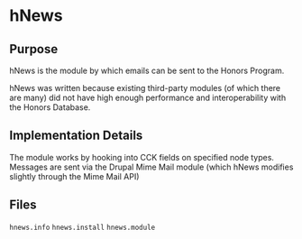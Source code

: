 hNews
=====

Purpose
-------
hNews is the module by which emails can be sent to the Honors Program.

hNews was written because existing third-party modules (of which there
are many) did not have high enough performance and interoperability with
the Honors Database.

Implementation Details
----------------------
The module works by hooking into CCK fields on specified node types.  Messages
are sent via the Drupal Mime Mail module (which hNews modifies slightly through
the Mime Mail API)

Files
-----
`hnews.info`
`hnews.install`
`hnews.module`
